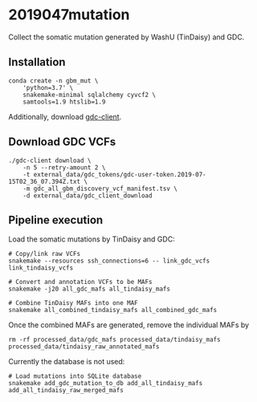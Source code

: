 # 2019047mutation
Collect the somatic mutation generated by WashU (TinDaisy) and GDC.


## Installation

    conda create -n gbm_mut \
        'python=3.7' \
        snakemake-minimal sqlalchemy cyvcf2 \
        samtools=1.9 htslib=1.9

Additionally, download [gdc-client].

[gdc-client]: https://gdc.cancer.gov/access-data/gdc-data-transfer-tool


## Download GDC VCFs

    ./gdc-client download \
        -n 5 --retry-amount 2 \
        -t external_data/gdc_tokens/gdc-user-token.2019-07-15T02_36_07.394Z.txt \
        -m gdc_all_gbm_discovery_vcf_manifest.tsv \
        -d external_data/gdc_client_download


## Pipeline execution
Load the somatic mutations by TinDaisy and GDC:

    # Copy/link raw VCFs
    snakemake --resources ssh_connections=6 -- link_gdc_vcfs link_tindaisy_vcfs

    # Convert and annotation VCFs to be MAFs
    snakemake -j20 all_gdc_mafs all_tindaisy_mafs

    # Combine TinDaisy MAFs into one MAF
    snakemake all_combined_tindaisy_mafs all_combined_gdc_mafs

Once the combined MAFs are generated, remove the individual MAFs by

    rm -rf processed_data/gdc_mafs processed_data/tindaisy_mafs processed_data/tindaisy_raw_annotated_mafs

Currently the database is not used:

    # Load mutations into SQLite database
    snakemake add_gdc_mutation_to_db add_all_tindaisy_mafs add_all_tindaisy_raw_merged_mafs
